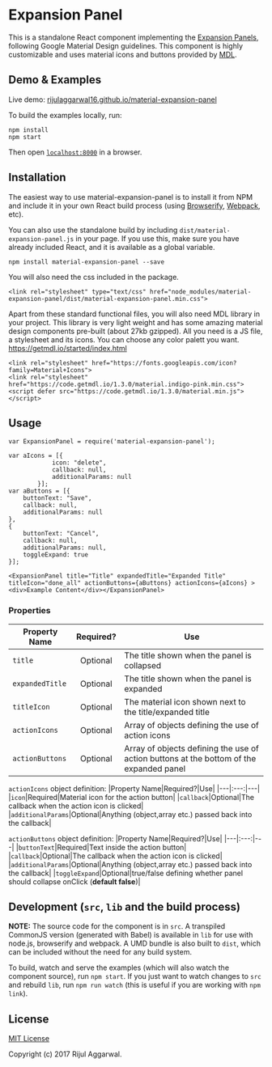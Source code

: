 # Expansion Panel

This is a standalone React component implementing the [Expansion Panels](https://material.io/guidelines/components/expansion-panels.html), following Google Material Design guidelines. This component is highly customizable and uses material icons and buttons provided by [MDL](https://getmdl.io/).


## Demo & Examples

Live demo: [rijulaggarwal16.github.io/material-expansion-panel](http://rijulaggarwal16.github.io/material-expansion-panel/)

To build the examples locally, run:

```
npm install
npm start
```

Then open [`localhost:8000`](http://localhost:8000) in a browser.


## Installation

The easiest way to use material-expansion-panel is to install it from NPM and include it in your own React build process (using [Browserify](http://browserify.org), [Webpack](http://webpack.github.io/), etc).

You can also use the standalone build by including `dist/material-expansion-panel.js` in your page. If you use this, make sure you have already included React, and it is available as a global variable.

```
npm install material-expansion-panel --save
```
You will also need the css included in the package.
```
<link rel="stylesheet" type="text/css" href="node_modules/material-expansion-panel/dist/material-expansion-panel.min.css">
```
Apart from these standard functional files, you will also need MDL library in your project. This library is very light weight and has some amazing material design components pre-built (about 27kb gzipped). All you need is a JS file, a stylesheet and its icons. You can choose any color palett you want. https://getmdl.io/started/index.html
```
<link rel="stylesheet" href="https://fonts.googleapis.com/icon?family=Material+Icons">
<link rel="stylesheet" href="https://code.getmdl.io/1.3.0/material.indigo-pink.min.css">
<script defer src="https://code.getmdl.io/1.3.0/material.min.js"></script>
```


## Usage

```
var ExpansionPanel = require('material-expansion-panel');

var aIcons = [{
			icon: "delete",
			callback: null,
			additionalParams: null
		}];
var aButtons = [{
	buttonText: "Save",
	callback: null,
	additionalParams: null
},
{
	buttonText: "Cancel",
	callback: null,
	additionalParams: null,
	toggleExpand: true
}];

<ExpansionPanel title="Title" expandedTitle="Expanded Title" titleIcon="done_all" actionButtons={aButtons} actionIcons={aIcons} ><div>Example Content</div></ExpansionPanel>
```

### Properties

|Property Name|Required?|Use|
|---|:---:|---|
|`title`|Optional|The title shown when the panel is collapsed |
|`expandedTitle`|Optional|The title shown when the panel is expanded|
|`titleIcon`|Optional|The material icon shown next to the title/expanded title|
|`actionIcons`|Optional|Array of objects defining the use of action icons|
|`actionButtons`|Optional|Array of objects defining the use of action buttons at the bottom of the expanded panel|

`actionIcons` object definition:
|Property Name|Required?|Use|
|---|:---:|---|
|`icon`|Required|Material icon for the action button|
|`callback`|Optional|The callback when the action icon is clicked|
|`additionalParams`|Optional|Anything (object,array etc.) passed back into the callback|

`actionButtons` object definition:
|Property Name|Required?|Use|
|---|:---:|---|
|`buttonText`|Required|Text inside the action button|
|`callback`|Optional|The callback when the action icon is clicked|
|`additionalParams`|Optional|Anything (object,array etc.) passed back into the callback|
|`toggleExpand`|Optional|true/false defining whether panel should collapse onClick (**default false**)|

## Development (`src`, `lib` and the build process)

**NOTE:** The source code for the component is in `src`. A transpiled CommonJS version (generated with Babel) is available in `lib` for use with node.js, browserify and webpack. A UMD bundle is also built to `dist`, which can be included without the need for any build system.

To build, watch and serve the examples (which will also watch the component source), run `npm start`. If you just want to watch changes to `src` and rebuild `lib`, run `npm run watch` (this is useful if you are working with `npm link`).

## License

[MIT License](https://en.wikipedia.org/wiki/MIT_License)

Copyright (c) 2017 Rijul Aggarwal.

